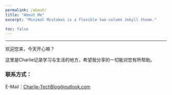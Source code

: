```yaml
---
permalink: /about/
title: "About Me"
excerpt: "Minimal Mistakes is a flexible two-column Jekyll theme."

toc: false
---
```


---

欢迎您来，今天开心嘛？

这里是Charlie记录学习与生活的地方，希望我分享的一切能对您有所帮助。





### 联系方式：
E-Mail：Charlie-TechBlog@outlook.com
